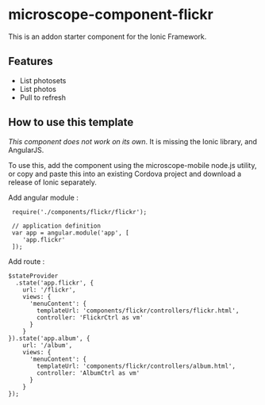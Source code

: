 # microscope-component-flickr
This is an addon starter component for the Ionic Framework.

## Features

 - List photosets
 - List photos
 - Pull to refresh

## How to use this template

*This component does not work on its own*. It is missing the Ionic library, and AngularJS.

To use this, add the component using the microscope-mobile node.js utility, or copy and paste this into an existing Cordova project and download a release of Ionic separately.

Add angular module :

     require('./components/flickr/flickr');
     
     // application definition
     var app = angular.module('app', [
     	'app.flickr'
     ]);
     
Add route :

    $stateProvider
      .state('app.flickr', {
        url: '/flickr',
        views: {
          'menuContent': {
            templateUrl: 'components/flickr/controllers/flickr.html',
            controller: 'FlickrCtrl as vm'
          }
        }
    }).state('app.album', {
        url: '/album',
        views: {
          'menuContent': {
            templateUrl: 'components/flickr/controllers/album.html',
            controller: 'AlbumCtrl as vm'
          }
        }
    });



